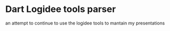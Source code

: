 # Dart Logidee tools parser

an attempt to continue to use the logidee tools to mantain my presentations

